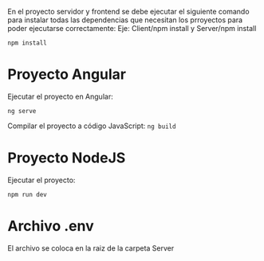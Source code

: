 En el proyecto servidor y frontend se debe ejecutar el siguiente comando para instalar todas las dependencias
que necesitan los prroyectos para poder ejecutarse correctamente:
Eje: Client/npm install y Server/npm install

`npm install`

# Proyecto Angular

Ejecutar el proyecto en Angular:

`ng serve`

Compilar el proyecto a código JavaScript:
`ng build`

# Proyecto NodeJS

Ejecutar el proyecto:

`npm run dev`


# Archivo .env

El archivo se coloca en la raiz de la carpeta Server
